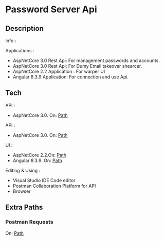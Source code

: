 
# Password Server Api

## Description
Info :


Applications :
-	AspNetCore 3.0 Rest Api: For management passwords and accounts.
-	AspNetCore 3.0 Rest Api: For Dumy Email takeover shearcer.
-	AspNetCore 2.2 Application : For warper UI 
- Angular 8.3.9 Application:  For connection and use Api.


## Tech
API  :
-	AspNetCore 3.0. On: [Path](https://github.com/NikolasPapas/PasswordServerApi/tree/master/PasswordServerAPI_Project/PasswordServerApi) 

API :
-	AspNetCore 3.0. On: [Path](https://github.com/NikolasPapas/PasswordServerApi/tree/master/PasswordServerAPI_Project/PasswordHackScanner) 

UI :
-	 AspNetCore 2.2.On: [Path](https://github.com/NikolasPapas/PasswordServerApi/tree/master/PasswordServerAPI_Project/PasswordServerUI) 
-	 Angular 8.3.9. On: [Path](https://github.com/NikolasPapas/PasswordServerApi/tree/master/PasswordServerAPI_Project/PasswordServerUI/ClientApp) 


Editing & Using :
-	Visual Studio IDE Code editor
-	 Postman Collaboration Platform for API
-	 Browser

## Extra Paths
### Postman Requests
On:  [Path](https://github.com/NikolasPapas/PasswordServerApi/tree/master/PasswordServerAPI_Project) 
